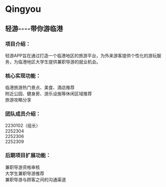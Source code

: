 # Qingyou
## 轻游----带你游临港
### 项目介绍：<br>
轻游APP旨在通过打造一个临港地区的旅游平台，为外来游客提供个性化的游玩服务，为临港地区大学生提供兼职导游的就业机会。<br>
### 核心实现功能：<br>
临港旅游热门景点、美食、酒店推荐<br>
附近公园、健身房、游乐设施等休闲区域推荐<br>
旅游攻略分享<br>
### 团队成员介绍：<br>
2230102（组长）<br>
2252304 <br>
2252306 <br>
2252309 <br>
### 后期项目扩展功能：<br>
兼职导游资格审核 <br>
大学生兼职导游推荐 <br>
兼职导游与顾客之间的沟通渠道 <br>



